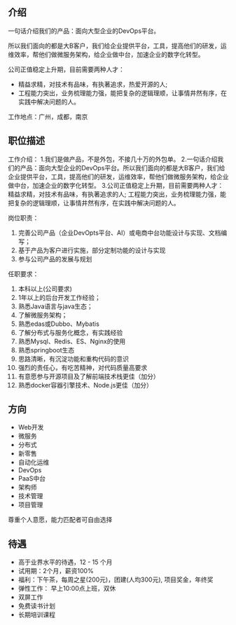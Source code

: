 ## 介绍
一句话介绍我们的产品：面向大型企业的DevOps平台。

所以我们面向的都是大B客户，我们给企业提供平台，工具，提高他们的研发，运维效率，帮他们做微服务架构，给企业做中台，加速企业的数字化转型。

公司正值稳定上升期，目前需要两种人才：

- 精益求精，对技术有品味，有执著追求，热爱开源的人; 
- 工程能力突出，业务梳理能力强，能把复杂的逻辑理顺，让事情井然有序，在实践中解决问题的人。

工作地点：广州，成都，南京

## 职位描述

工作介绍：
1.我们是做产品，不是外包，不接几十万的外包单。
2.一句话介绍我们的产品：面向大型企业的DevOps平台。所以我们面向的都是大B客户，我们给企业提供平台，工具，提高他们的研发，运维效率，帮他们做微服务架构，给企业做中台，加速企业的数字化转型。
3.公司正值稳定上升期，目前需要两种人才：精益求精，对技术有品味，有执著追求的人; 工程能力突出，业务梳理能力强，能把复杂的逻辑理顺，让事情井然有序，在实践中解决问题的人。

岗位职责：
1. 完善公司产品（企业DevOpts平台、AI）或电商中台功能设计与实现、文档编写；
2. 基于产品为客户进行实施，部分定制功能的设计与实现
3. 参与公司产品的发展与规划

任职要求：
1. 本科以上(公司要求)
2. 1年以上的后台开发工作经验；
3. 熟悉Java语言与java生态；
4. 了解微服务架构；
5. 熟悉edas或Dubbo、Mybatis
6. 了解分布式与服务化概念，有实践经验
7. 熟悉Mysql、Redis、ES、Nginx的使用
8. 熟悉springboot生态
9. 思路清晰，有沉淀功能和重构代码的意识
10. 强烈的责任心，有吃苦精神，对代码质量高要求
11. 有意愿参与开源项目及了解前端技术栈更佳（加分）
12. 熟悉docker容器引擎技术、Node.js更佳（加分）

## 方向

- Web开发
- 微服务
- 分布式
- 新零售
- 自动化运维
- DevOps
- PaaS中台
- 架构师
- 技术管理
- 项目管理

尊重个人意愿，能力匹配者可自由选择

## 待遇

- 高于业界水平的待遇，12 - 15 个月
- 试用期：2个月，薪资100%
- 福利：下午茶，每周之星(200元)，团建(人均300元), 项目奖金，年终奖
- 弹性工作： 早上10:00点上班，双休
- 双屏工作
- 免费读书计划
- 长期培训课程
